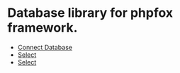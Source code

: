 Database library for phpfox framework.
=========================================
- [Connect Database](doc/basic.md)
- [Select](doc/select.md)
- [Select](doc/custom-driver.md)
